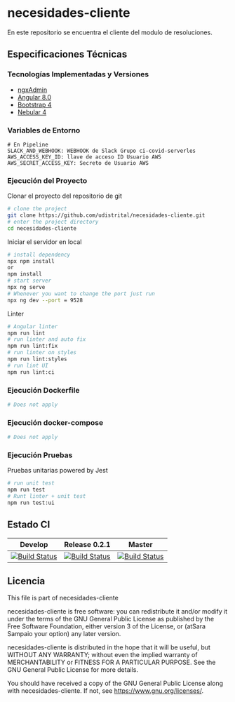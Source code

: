 # necesidades-cliente

En este repositorio se encuentra el cliente del modulo de resoluciones.

## Especificaciones Técnicas

### Tecnologías Implementadas y Versiones
* [ngxAdmin](https://github.com/akveo/ngx-admin)
* [Angular 8.0](https://angular.io/)
* [Bootstrap 4](https://getbootstrap.com/docs/4.5/getting-started/introduction/)
* [Nebular 4](https://akveo.github.io/nebular/4.6.0/)

### Variables de Entorno
```shell
# En Pipeline
SLACK_AND_WEBHOOK: WEBHOOK de Slack Grupo ci-covid-serverles
AWS_ACCESS_KEY_ID: llave de acceso ID Usuario AWS
AWS_SECRET_ACCESS_KEY: Secreto de Usuario AWS
```
### Ejecución del Proyecto

Clonar el proyecto del repositorio de git
```bash
# clone the project
git clone https://github.com/udistrital/necesidades-cliente.git
# enter the project directory
cd necesidades-cliente
```
Iniciar el servidor en local
```bash
# install dependency
npx npm install
or
npm install
# start server
npx ng serve
# Whenever you want to change the port just run
npx ng dev --port = 9528
```

Linter
```bash
# Angular linter
npm run lint
# run linter and auto fix
npm run lint:fix
# run linter on styles
npm run lint:styles
# run lint UI
npm run lint:ci
```

### Ejecución Dockerfile
```bash
# Does not apply
```
### Ejecución docker-compose
```bash
# Does not apply
```
### Ejecución Pruebas

Pruebas unitarias powered by Jest
```bash
# run unit test
npm run test
# Runt linter + unit test
npm run test:ui
```

## Estado CI

| Develop | Release 0.2.1 | Master |
| -- | -- | -- |
| [![Build Status](https://hubci.portaloas.udistrital.edu.co/api/badges/udistrital/necesidades_cliente/status.svg?ref=refs/heads/develop)](https://hubci.portaloas.udistrital.edu.co/udistrital/necesidades_cliente) | [![Build Status](https://hubci.portaloas.udistrital.edu.co/api/badges/udistrital/necesidades_cliente/status.svg?ref=refs/heads/release/0.2.1)](https://hubci.portaloas.udistrital.edu.co/udistrital/necesidades_cliente) | [![Build Status](https://hubci.portaloas.udistrital.edu.co/api/badges/udistrital/necesidades_cliente/status.svg)](https://hubci.portaloas.udistrital.edu.co/udistrital/necesidades_cliente) |

## Licencia

This file is part of necesidades-cliente

necesidades-cliente is free software: you can redistribute it and/or modify it under the terms of the GNU General Public License as published by the Free Software Foundation, either version 3 of the License, or (atSara Sampaio your option) any later version.

necesidades-cliente is distributed in the hope that it will be useful, but WITHOUT ANY WARRANTY; without even the implied warranty of MERCHANTABILITY or FITNESS FOR A PARTICULAR PURPOSE. See the GNU General Public License for more details.

You should have received a copy of the GNU General Public License along with necesidades-cliente. If not, see https://www.gnu.org/licenses/.
